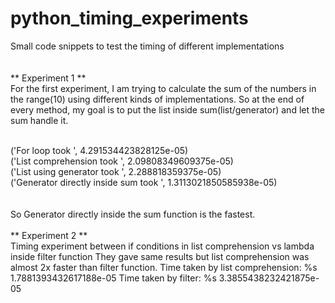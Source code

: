 # python_timing_experiments
Small code snippets to test the timing of different implementations
<br>
<br>
<br>
** Experiment 1 ** <br>
For the first experiment, I am trying to calculate the sum of the numbers in the range(10)
using different kinds of implementations. So at the end of every method, my goal is to put 
the list inside sum(list/generator) and let the sum handle it.

<br>
('For loop took ', 4.291534423828125e-05) <br>
('List comprehension took ', 2.09808349609375e-05)<br>
('List using generator took ', 2.288818359375e-05)<br>
('Generator directly inside sum took ', 1.3113021850585938e-05)<br>
<br><br>
So Generator directly inside the sum function is the fastest.

<br>
<br>
** Experiment 2 ** <br>
Timing experiment between if conditions in list comprehension vs lambda inside filter function
They gave same results but list comprehension was almost 2x faster than filter function.
Time taken by list comprehension: %s 1.7881393432617188e-05
Time taken by filter: %s 3.3855438232421875e-05
